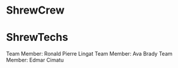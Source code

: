 # ShrewCrew
ShrewTechs
=======
Team Member: Ronald Pierre Lingat
Team Member: Ava Brady
Team Member: Edmar Cimatu